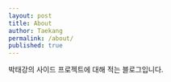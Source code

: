 ```yaml
---
layout: post
title: About
author: Taekang
permalink: /about/
published: true
---
```


박태강의 사이드 프로젝트에 대해 적는 블로그입니다.
